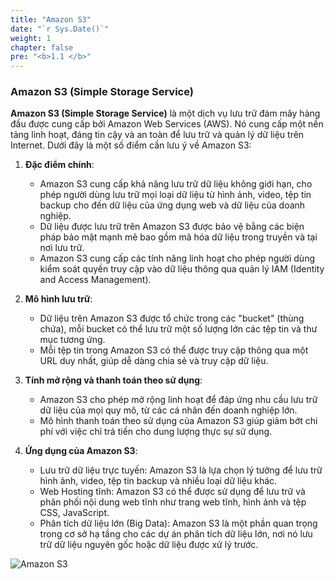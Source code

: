```yaml
---
title: "Amazon S3"
date: "`r Sys.Date()`"
weight: 1
chapter: false
pre: "<b>1.1 </b>"
---
```


### Amazon S3 (Simple Storage Service)

**Amazon S3 (Simple Storage Service)** là một dịch vụ lưu trữ đám mây hàng đầu được cung cấp bởi Amazon Web Services (AWS). Nó cung cấp một nền tảng linh hoạt, đáng tin cậy và an toàn để lưu trữ và quản lý dữ liệu trên Internet. Dưới đây là một số điểm cần lưu ý về Amazon S3:

1. **Đặc điểm chính**:
   - Amazon S3 cung cấp khả năng lưu trữ dữ liệu không giới hạn, cho phép người dùng lưu trữ mọi loại dữ liệu từ hình ảnh, video, tệp tin backup cho đến dữ liệu của ứng dụng web và dữ liệu của doanh nghiệp.
   - Dữ liệu được lưu trữ trên Amazon S3 được bảo vệ bằng các biện pháp bảo mật mạnh mẽ bao gồm mã hóa dữ liệu trong truyền và tại nơi lưu trữ.
   - Amazon S3 cung cấp các tính năng linh hoạt cho phép người dùng kiểm soát quyền truy cập vào dữ liệu thông qua quản lý IAM (Identity and Access Management).

2. **Mô hình lưu trữ**:
   - Dữ liệu trên Amazon S3 được tổ chức trong các "bucket" (thùng chứa), mỗi bucket có thể lưu trữ một số lượng lớn các tệp tin và thư mục tương ứng.
   - Mỗi tệp tin trong Amazon S3 có thể được truy cập thông qua một URL duy nhất, giúp dễ dàng chia sẻ và truy cập dữ liệu.

3. **Tính mở rộng và thanh toán theo sử dụng**:
   - Amazon S3 cho phép mở rộng linh hoạt để đáp ứng nhu cầu lưu trữ dữ liệu của mọi quy mô, từ các cá nhân đến doanh nghiệp lớn.
   - Mô hình thanh toán theo sử dụng của Amazon S3 giúp giảm bớt chi phí với việc chỉ trả tiền cho dung lượng thực sự sử dụng.

4. **Ứng dụng của Amazon S3**:
   - Lưu trữ dữ liệu trực tuyến: Amazon S3 là lựa chọn lý tưởng để lưu trữ hình ảnh, video, tệp tin backup và nhiều loại dữ liệu khác.
   - Web Hosting tĩnh: Amazon S3 có thể được sử dụng để lưu trữ và phân phối nội dung web tĩnh như trang web tĩnh, hình ảnh và tệp CSS, JavaScript.
   - Phân tích dữ liệu lớn (Big Data): Amazon S3 là một phần quan trọng trong cơ sở hạ tầng cho các dự án phân tích dữ liệu lớn, nơi nó lưu trữ dữ liệu nguyên gốc hoặc dữ liệu được xử lý trước.

![Amazon S3](/images/1-Introduce/s3.png?featherlight=false&width=50pc)